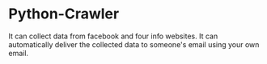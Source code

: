 # Python-Crawler
It can collect data from facebook and four info websites.
It can automatically deliver the collected data to someone's email using your own email.

